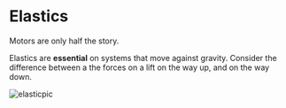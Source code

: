 # Elastics

Motors are only half the story.

Elastics are **essential** on systems that move against gravity. Consider the difference between a the forces on a lift on the way up, and on the way down.

![elasticpic](_media/fnetelastic1.png)